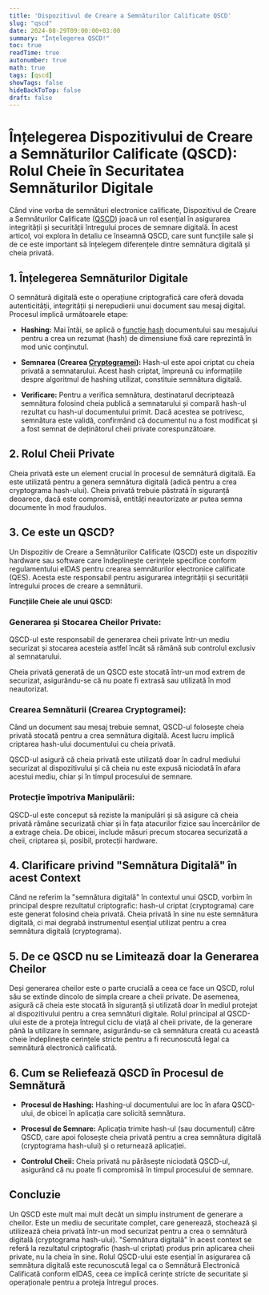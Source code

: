 ```yaml
---
title: 'Dispozitivul de Creare a Semnăturilor Calificate QSCD'
slug: "qscd"
date: 2024-08-29T09:00:00+03:00
summary: "Înțelegerea QSCD!"
toc: true
readTime: true
autonumber: true
math: true
tags: [qscd]
showTags: false
hideBackToTop: false
draft: false
---
```


# Înțelegerea Dispozitivului de Creare a Semnăturilor Calificate (QSCD): Rolul Cheie în Securitatea Semnăturilor Digitale
Când vine vorba de semnături electronice calificate, Dispozitivul de Creare a Semnăturilor Calificate ([QSCD](https://en.wikipedia.org/wiki/Secure_signature_creation_device)) joacă un rol esențial în asigurarea integrității și securității întregului proces de semnare digitală. În acest articol, voi explora în detaliu ce înseamnă QSCD, care sunt funcțiile sale și de ce este important să înțelegem diferențele dintre semnătura digitală și cheia privată.

## 1. Înțelegerea Semnăturilor Digitale
O semnătură digitală este o operațiune criptografică care oferă dovada autenticității, integrității și nerepudierii unui document sau mesaj digital. Procesul implică următoarele etape:

* **Hashing:** Mai întâi, se aplică o [funcție hash](https://ro.wikipedia.org/wiki/Func%C8%9Bie_hash) documentului sau mesajului pentru a crea un rezumat (hash) de dimensiune fixă care reprezintă în mod unic conținutul.

* **Semnarea (Crearea [Cryptogramei](https://ro.wiktionary.org/wiki/criptogram%C4%83)):** Hash-ul este apoi criptat cu cheia privată a semnatarului. Acest hash criptat, împreună cu informațiile despre algoritmul de hashing utilizat, constituie semnătura digitală.

* **Verificare:** Pentru a verifica semnătura, destinatarul decriptează semnătura folosind cheia publică a semnatarului și compară hash-ul rezultat cu hash-ul documentului primit. Dacă acestea se potrivesc, semnătura este validă, confirmând că documentul nu a fost modificat și a fost semnat de deținătorul cheii private corespunzătoare.

## 2. Rolul Cheii Private

Cheia privată este un element crucial în procesul de semnătură digitală. Ea este utilizată pentru a genera semnătura digitală (adică pentru a crea cryptograma hash-ului). Cheia privată trebuie păstrată în siguranță deoarece, dacă este compromisă, entități neautorizate ar putea semna documente în mod fraudulos.

## 3. Ce este un QSCD?
Un Dispozitiv de Creare a Semnăturilor Calificate (QSCD) este un dispozitiv hardware sau software care îndeplinește cerințele specifice conform regulamentului eIDAS pentru crearea semnăturilor electronice calificate (QES). Acesta este responsabil pentru asigurarea integrității și securității întregului proces de creare a semnăturii.

**Funcțiile Cheie ale unui QSCD:**

### Generarea și Stocarea Cheilor Private:

QSCD-ul este responsabil de generarea cheii private într-un mediu securizat și stocarea acesteia astfel încât să rămână sub controlul exclusiv al semnatarului.

Cheia privată generată de un QSCD este stocată într-un mod extrem de securizat, asigurându-se că nu poate fi extrasă sau utilizată în mod neautorizat.

### Crearea Semnăturii (Crearea Cryptogramei):

Când un document sau mesaj trebuie semnat, QSCD-ul folosește cheia privată stocată pentru a crea semnătura digitală. Acest lucru implică criptarea hash-ului documentului cu cheia privată.

QSCD-ul asigură că cheia privată este utilizată doar în cadrul mediului securizat al dispozitivului și că cheia nu este expusă niciodată în afara acestui mediu, chiar și în timpul procesului de semnare.

### Protecție împotriva Manipulării:

QSCD-ul este conceput să reziste la manipulări și să asigure că cheia privată rămâne securizată chiar și în fața atacurilor fizice sau încercărilor de a extrage cheia. De obicei, include măsuri precum stocarea securizată a cheii, criptarea și, posibil, protecții hardware.

## 4. Clarificare privind "Semnătura Digitală" în acest Context
Când ne referim la "semnătura digitală" în contextul unui QSCD, vorbim în principal despre rezultatul criptografic: hash-ul criptat (cryptograma) care este generat folosind cheia privată. Cheia privată în sine nu este semnătura digitală, ci mai degrabă instrumentul esențial utilizat pentru a crea semnătura digitală (cryptograma).

## 5. De ce QSCD nu se Limitează doar la Generarea Cheilor
Deși generarea cheilor este o parte crucială a ceea ce face un QSCD, rolul său se extinde dincolo de simpla creare a cheii private. De asemenea, asigură că cheia este stocată în siguranță și utilizată doar în mediul protejat al dispozitivului pentru a crea semnături digitale. Rolul principal al QSCD-ului este de a proteja întregul ciclu de viață al cheii private, de la generare până la utilizare în semnare, asigurându-se că semnătura creată cu această cheie îndeplinește cerințele stricte pentru a fi recunoscută legal ca semnătură electronică calificată.

## 6. Cum se Reliefează QSCD în Procesul de Semnătură
* **Procesul de Hashing:** Hashing-ul documentului are loc în afara QSCD-ului, de obicei în aplicația care solicită semnătura.

* **Procesul de Semnare:** Aplicația trimite hash-ul (sau documentul) către QSCD, care apoi folosește cheia privată pentru a crea semnătura digitală (cryptograma hash-ului) și o returnează aplicației.

* **Controlul Cheii:** Cheia privată nu părăsește niciodată QSCD-ul, asigurând că nu poate fi compromisă în timpul procesului de semnare.

## Concluzie
Un QSCD este mult mai mult decât un simplu instrument de generare a cheilor. Este un mediu de securitate complet, care generează, stochează și utilizează cheia privată într-un mod securizat pentru a crea o semnătură digitală (cryptograma hash-ului). "Semnătura digitală" în acest context se referă la rezultatul criptografic (hash-ul criptat) produs prin aplicarea cheii private, nu la cheia în sine. Rolul QSCD-ului este esențial în asigurarea că semnătura digitală este recunoscută legal ca o Semnătură Electronică Calificată conform eIDAS, ceea ce implică cerințe stricte de securitate și operaționale pentru a proteja întregul proces.